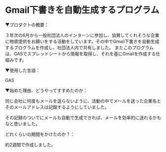 # Gmail下書きを自動生成するプログラム
▼プロダクトの概要：

３年次の6月から一般社団法人のインターンに参加し、協賛してくれそうな企業に物資提供をお願いをする活動をしています。その中でGmail下書きを自動生成するプログラムを作成し、社団法人内で共有しました。
またこのプログラムは、GASでスプレッドシートから情報を取得し、それを基にGmailを作成する仕組みです。

▼使用した言語：

GAS

▼始めた理由、どうやってすすめたのか：

同じ会社に何度もメールを送らないように、活動の中でメールを送った企業名とそのメールアドレスは記録するようにしていました。

その記録のついでにメールも自動で生成できれば、メールを効率的に送れるかもなと思いました。


どれくらいの期間をかけたのか？：


約2週間で作成しました。
